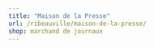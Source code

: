 ```yaml
---
title: "Maison de la Presse"
url: /ribeauville/maison-de-la-presse/
shop: marchand de journaux
---
```

